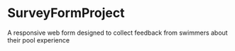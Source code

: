 # SurveyFormProject
A responsive web form designed to collect feedback from swimmers about their pool experience
